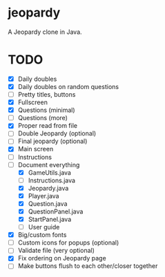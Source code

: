 # jeopardy
A Jeopardy clone in Java.

# TODO
- [x] Daily doubles
- [x] Daily doubles on random questions
- [ ] Pretty titles, buttons
- [x] Fullscreen
- [x] Questions (minimal)
- [ ] Questions (more)
- [x] Proper read from file
- [ ] Double Jeopardy (optional)
- [ ] Final jeopardy (optional)
- [x] Main screen
- [ ] Instructions
- [ ] Document everything
  - [x] GameUtils.java
  - [ ] Instructions.java
  - [x] Jeopardy.java
  - [x] Player.java
  - [x] Question.java
  - [x] QuestionPanel.java
  - [x] StartPanel.java
  - [ ] User guide
- [x] Big/custom fonts
- [ ] Custom icons for popups (optional)
- [ ] Validate file (very optional)
- [x] Fix ordering on Jeopardy page
- [ ] Make buttons flush to each other/closer together
